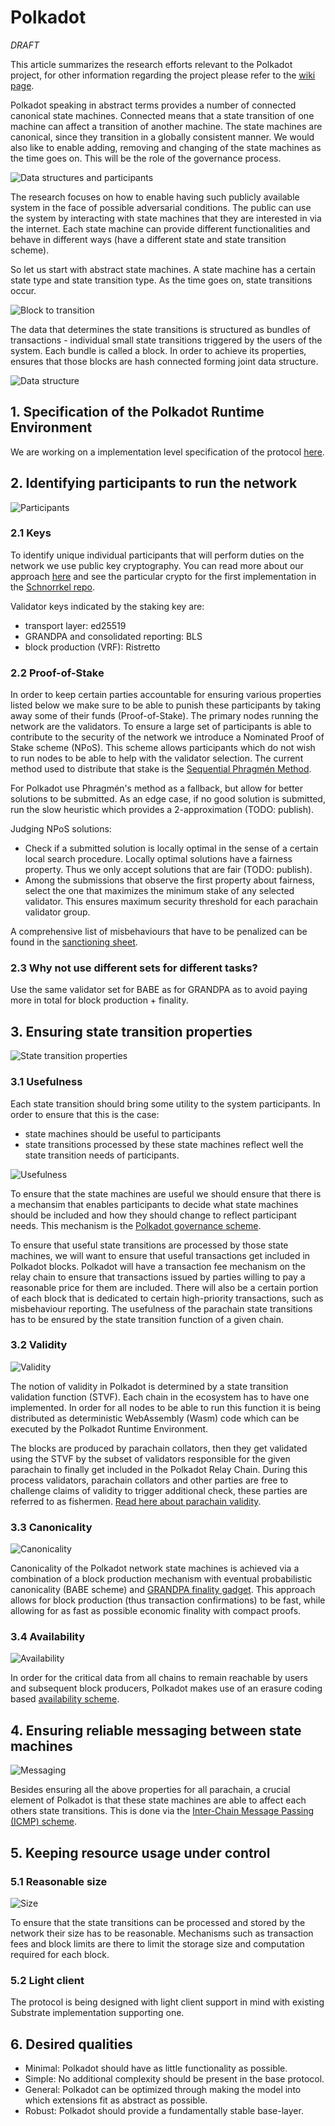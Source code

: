 # Polkadot

*DRAFT*

This article summarizes the research efforts relevant to the Polkadot project, for other information regarding the project please refer to the [wiki page](https://github.com/w3f/Web3-wiki/wiki/Polkadot).

Polkadot speaking in abstract terms provides a number of connected canonical state machines. Connected means that a state transition of one machine can affect a transition of another machine. The state machines are canonical, since they transition in a globally consistent manner. We would also like to enable adding, removing and changing of the state machines as the time goes on. This will be the role of the governance process.

![Data structures and participants](images/whole.png)

The research focuses on how to enable having such publicly available system in the face of possible adversarial conditions. The public can use the system by interacting with state machines that they are interested in via the internet. Each state machine can provide different functionalities and behave in different ways (have a different state and state transition scheme).

So let us start with abstract state machines. A state machine has a certain state type and state transition type. As the time goes on, state transitions occur.

![Block to transition](images/block_to_transition.png)

The data that determines the state transitions is structured as bundles of transactions - individual small state transitions triggered by the users of the system. Each bundle is called a block. In order to achieve its properties, ensures that those blocks are hash connected forming joint data structure.

![Data structure](images/data_structure.png)

## 1. Specification of the Polkadot Runtime Environment

We are working on a implementation level specification of the protocol [here](https://github.com/w3f/polkadot-re-spec).

## 2. Identifying participants to run the network

![Participants](images/participants.png)

### 2.1 Keys

To identify unique individual participants that will perform duties on the network we use public key cryptography. You can read more about our approach [here](https://github.com/w3f/research/tree/master/polkadot/keys) and see the particular crypto for the first implementation in the [Schnorrkel repo](https://github.com/w3f/schnorrkel).


Validator keys indicated by the staking key are:  
* transport layer: ed25519  
* GRANDPA and consolidated reporting: BLS  
* block production (VRF): Ristretto  

### 2.2 Proof-of-Stake

In order to keep certain parties accountable for ensuring various properties listed below we make sure to be able to punish these participants by taking away some of their funds (Proof-of-Stake). The primary nodes running the network are the validators. To ensure a large set of participants is able to contribute to the security of the network we introduce a Nominated Proof of Stake scheme (NPoS). This scheme allows participants which do not wish to run nodes to be able to help with the validator selection. The current method used to distribute that stake is the [Sequential Phragmén Method](NPoS/phragmen.md).

For Polkadot use Phragmén's method as a fallback, but allow for better solutions to be submitted. As an edge case, if no good solution is submitted, run the slow heuristic which provides a 2-approximation (TODO: publish).

Judging NPoS solutions:

- Check if a submitted solution is locally optimal in the sense of a certain local search procedure. Locally optimal solutions have a fairness property. Thus we only accept solutions that are fair (TODO: publish).
- Among the submissions that observe the first property about fairness, select the one that maximizes the minimum stake of any selected validator. This ensures maximum security threshold for each parachain validator group.

A comprehensive list of misbehaviours that have to be penalized can be found in the [sanctioning sheet](https://docs.google.com/spreadsheets/d/1HSCiAf9pyxUSwojGQzg_pestlS_8yupCOTGnIGSvp9Q/edit?usp=sharing).

### 2.3 Why not use different sets for different tasks?

Use the same validator set for BABE as for GRANDPA as to avoid paying more in total for block production + finality.

## 3. Ensuring state transition properties

![State transition properties](images/properties.png)

### 3.1 Usefulness

Each state transition should bring some utility to the system participants. In order to ensure that this is the case:  

- state machines should be useful to participants  
- state transitions processed by these state machines reflect well the state transition needs of participants.  

![Usefulness](images/usefulness.png)

To ensure that the state machines are useful we should ensure that there is a mechansim that enables participants to decide what state machines should be included and how they should change to reflect participant needs. This mechanism is the [Polkadot governance scheme](https://github.com/paritytech/polkadot/wiki/Governance).

To ensure that useful state transitions are processed by those state machines, we will want to ensure that useful transactions get included in Polkadot blocks. Polkadot will have a transaction fee mechanism on the relay chain to ensure that transactions issued by parties willing to pay a reasonable price for them are included. There will also be a certain portion of each block that is dedicated to certain high-priority transactions, such as misbehaviour reporting. The usefulness of the parachain state transitions has to be ensured by the state transition function of a given chain.

### 3.2 Validity

![Validity](images/validity.png)

The notion of validity in Polkadot is determined by a state transition validation function (STVF). Each chain in the ecosystem has to have one implemented. In order for all nodes to be able to run this function it is being distributed as deterministic WebAssembly (Wasm) code which can be executed by the Polkadot Runtime Environment.

The blocks are produced by parachain collators, then they get validated using the STVF by the subset of validators responsible for the given parachain to finally get included in the Polkadot Relay Chain. During this process validators, parachain collators and other parties are free to challenge claims of validity to trigger additional check, these parties are referred to as fishermen. [Read here about parachain validity](validity.md).

### 3.3 Canonicality

![Canonicality](images/canonicality.png)

Canonicality of the Polkadot network state machines is achieved via a combination of a block production mechanism with eventual probabilistic canonicality (BABE scheme) and [GRANDPA finality gadget](https://github.com/w3f/consensus/blob/master/pdf/grandpa.pdf). This approach allows for block production (thus transaction confirmations) to be fast, while allowing for as fast as possible economic finality with compact proofs.

### 3.4 Availability

![Availability](images/availability.png)

In order for the critical data from all chains to remain reachable by users and subsequent block producers, Polkadot makes use of an erasure coding based [availability scheme](availability.md).

## 4. Ensuring reliable messaging between state machines

![Messaging](images/messaging.png)

Besides ensuring all the above properties for all parachain, a crucial element of Polkadot is that these state machines are able to affect each others state transitions. This is done via the [Inter-Chain Message Passing (ICMP) scheme](ICMP.md).

## 5. Keeping resource usage under control

### 5.1 Reasonable size

![Size](images/size.png)

To ensure that the state transitions can be processed and stored by the network their size has to be reasonable. Mechanisms such as transaction fees and block limits are there to limit the storage size and computation required for each block.

### 5.2 Light client

The protocol is being designed with light client support in mind with existing Substrate implementation supporting one.

## 6. Desired qualities

* Minimal: Polkadot should have as little functionality as possible.  
* Simple: No additional complexity should be present in the base protocol.  
* General: Polkadot can be optimized through making the model into which extensions fit as abstract as possible.  
* Robust: Polkadot should provide a fundamentally stable base-layer.  
